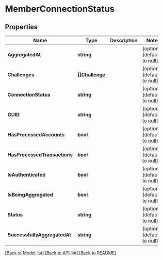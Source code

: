 # MemberConnectionStatus

## Properties
Name | Type | Description | Notes
------------ | ------------- | ------------- | -------------
**AggregatedAt** | **string** |  | [optional] [default to null]
**Challenges** | [**[]Challenge**](Challenge.md) |  | [optional] [default to null]
**ConnectionStatus** | **string** |  | [optional] [default to null]
**GUID** | **string** |  | [optional] [default to null]
**HasProcessedAccounts** | **bool** |  | [optional] [default to null]
**HasProcessedTransactions** | **bool** |  | [optional] [default to null]
**IsAuthenticated** | **bool** |  | [optional] [default to null]
**IsBeingAggregated** | **bool** |  | [optional] [default to null]
**Status** | **string** |  | [optional] [default to null]
**SuccessfullyAggregatedAt** | **string** |  | [optional] [default to null]

[[Back to Model list]](../README.md#documentation-for-models) [[Back to API list]](../README.md#documentation-for-api-endpoints) [[Back to README]](../README.md)


